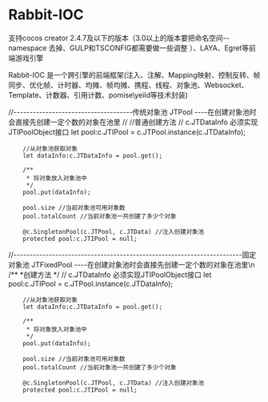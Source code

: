 # Rabbit-IOC
 
支持cocos creator 2.4.7及以下的版本（3.0以上的版本要把命名空间--namespace 去掉、GULP和TSCONFIG都需要做一些调整 ）、LAYA、Egret等前端游戏引擎

Rabbit-IOC 是一个跨引擎的前端框架(注入、注解、Mapping映射、控制反转、帧同步、优化帧、计时器、均摊、帧均摊、携程、线程、对象池、Websocket、Template、计数器、引用计数、pomise\yeild等技术封装)

 //-------------------------------------传统对象池 JTPool ----在创建对象池时会直接先创建一定个数的对象在池里
        //
        //普通创建方法
        // c.JTDataInfo 必须实现JTIPoolObject接口
        let pool:c.JTIPool = c.JTPool.instance(c.JTDataInfo);

        //从对象池获取对象
        let dataInfo:c.JTDataInfo = pool.get();

        /**
         * 将对象放入对象池中
         */
        pool.put(dataInfo);

        pool.size //当前对象池可用对象数
        pool.totalCount //当前对象池一共创建了多少个对象
         
        @c.SingletonPool(c.JTPool, c.JTData) //注入创建对象池
        protected pool:c.JTIPool = null;
//-----------------------------------------------------------------------固定对象池 JTFixedPool ----在创建对象池时会直接先创建一定个数的对象在池里\n
        /**
         *创建方法
         */
        // c.JTDataInfo 必须实现JTIPoolObject接口
        let pool:c.JTIPool = c.JTPool.instance(c.JTDataInfo);

        //从对象池获取对象
        let dataInfo:c.JTDataInfo = pool.get();

        /**
         * 将对象放入对象池中
         */
        pool.put(dataInfo);

        pool.size //当前对象池可用对象数
        pool.totalCount //当前对象池一共创建了多少个对象
         
        @c.SingletonPool(c.JTPool, c.JTData) //注入创建对象池
        protected pool:c.JTIPool = null;
        

